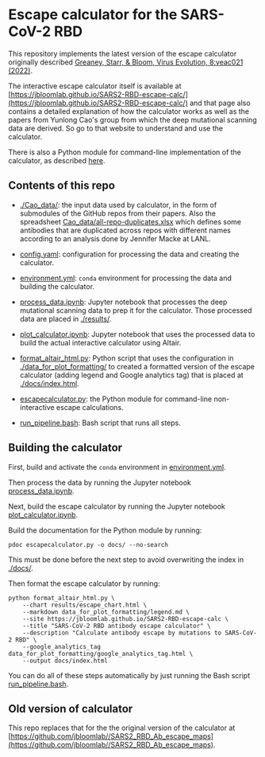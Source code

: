 # Escape calculator for the SARS-CoV-2 RBD

This repository implements the latest version of the escape calculator originally described [Greaney, Starr, & Bloom, Virus Evolution, 8:veac021 (2022)](https://doi.org/10.1093/ve/veac021).

The interactive escape calculator itself is available at [https://jbloomlab.github.io/SARS2-RBD-escape-calc/](https://jbloomlab.github.io/SARS2-RBD-escape-calc/) and that page also contains a detailed explanation of how the calculator works as well as the papers from Yunlong Cao's group from which the deep mutational scanning data are derived.
So go to that website to understand and use the calculator.

There is also a Python module for command-line implementation of the calculator, as described [here](https://jbloomlab.github.io/SARS2-RBD-escape-calc/escapecalculator.html).

## Contents of this repo

- [./Cao_data/](Cao_data): the input data used by calculator, in the form of submodules of the GitHub repos from their papers. Also the spreadsheet [Cao_data/all-repo-duplicates.xlsx](Cao_data/all-repo-duplicates.xlsx) which defines some antibodies that are duplicated across repos with different names according to an analysis done by Jennifer Macke at LANL.

- [config.yaml](config.yaml): configuration for processing the data and creating the calculator.

- [environment.yml](environment.yml): `conda` environment for processing the data and building the calculator.

- [process_data.ipynb](process_data.ipynb): Jupyter notebook that processes the deep mutational scanning data to prep it for the calculator. Those processed data are placed in [./results/](results).

- [plot_calculator.ipynb](plot_calculator.ipynb): Jupyter notebook that uses the processed data to build the actual interactive calculator using Altair.

- [format_altair_html.py](format_altair_html.py): Python script that uses the configuration in [./data_for_plot_formatting/](data_for_plot_formatting) to created a formatted version of the escape calculator (adding legend and Google analytics tag) that is placed at [./docs/index.html](docs/index.html).

- [escapecalculator.py](escapecalculator.py): the Python module for command-line non-interactive escape calculations.

- [run_pipeline.bash](run_pipeline.bash): Bash script that runs all steps.

## Building the calculator

First, build and activate the `conda` environment in [environment.yml](environment.yml).

Then process the data by running the Jupyter notebook [process_data.ipynb](process_data.ipynb).

Next, build the escape calculator by running the Jupyter notebook [plot_calculator.ipynb](plot_calculator.ipynb).

Build the documentation for the Python module by running:

    pdoc escapecalculator.py -o docs/ --no-search

This must be done before the next step to avoid overwriting the index in [./docs/](docs).

Then format the escape calculator by running:

    python format_altair_html.py \
        --chart results/escape_chart.html \
        --markdown data_for_plot_formatting/legend.md \
        --site https://jbloomlab.github.io/SARS2-RBD-escape-calc \
        --title "SARS-CoV-2 RBD antibody escape calculator" \
        --description "Calculate antibody escape by mutations to SARS-CoV-2 RBD" \
        --google_analytics_tag data_for_plot_formatting/google_analytics_tag.html \
        --output docs/index.html

You can do all of these steps automatically by just running the Bash script [run_pipeline.bash](run_pipeline.bash).

## Old version of calculator
This repo replaces that for the the original version of the calculator at [https://github.com/jbloomlab//SARS2_RBD_Ab_escape_maps](https://github.com/jbloomlab//SARS2_RBD_Ab_escape_maps).

